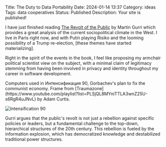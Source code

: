 Title: The Duty to Data Portability
Date: 2024-01-14 13:37
Category: ideas
Tags: data cooperatives
Status: Published
Description: Your site is published!

<section markdown="1">

I have just finished reading [The Revolt of the Public](https://press.stripe.com/the-revolt-of-the-public) by Martin Gurri which provides a great analysis of the current sociopolitical climate in the West. I live in Paris right now, and with Putin playing Risiko and the looming possibility of a Trump re-election, [these themes have started materializing]. 

Right in the spirit of the events in the book, I feel like proposing my armchair political scientist view on the subject, with a minimal claim of legitimacy stemming from having been involved in privacy and identity throughout my career in software development. 

<!-- <label for="sn-slow" class="margin-toggle sidenote-number"></label>
<input type="checkbox" id="sn-slow" class="margin-toggle">
<span class="sidenote">Boise’s bougiest coffee store. MAN do they sell some fantastic beans, though.</span> -->


<span class="marginnote">
Computers used in Интенсификация 90, Gorbachev's plan to fix the communist economy. Frame from [Traumazone](https://www.youtube.com/playlist?list=PLSjQL8MYniTTLA3wnZ25U-s6RgR4uJNvL) by Adam Curtis.
</span>

![Intensification 90](images/intensification.png)

Gurri argues that the public's revolt is not just a rebellion against specific policies or leaders, but a fundamental challenge to the top-down, hierarchical structures of the 20th century. This rebellion is fueled by the information explosion, which has democratized knowledge and destabilized traditional power structures.


</section>

